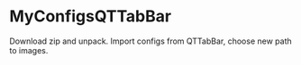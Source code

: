 # MyConfigsQTTabBar

Download zip and unpack. Import configs from QTTabBar, choose new path to images.
